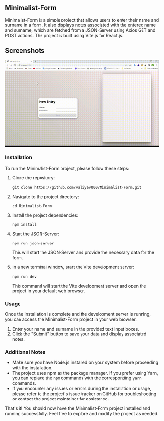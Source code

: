 
## Minimalist-Form

Minimalist-Form is a simple project that allows users to enter their name and surname in a form. It also displays notes associated with the entered name and surname, which are fetched from a JSON-Server using Axios GET and POST actions. The project is built using Vite.js for React.js.
## Screenshots

![Screenshot](screenshot-final.gif)
### Installation

To run the Minimalist-Form project, please follow these steps:

1. Clone the repository:

   ```shell
   git clone https://github.com/valiyev000/Minimalist-Form.git
   ```

2. Navigate to the project directory:

   ```shell
   cd Minimalist-Form
   ```

3. Install the project dependencies:

   ```shell
   npm install
   ```

4. Start the JSON-Server:

   ```shell
   npm run json-server
   ```

   This will start the JSON-Server and provide the necessary data for the form.

5. In a new terminal window, start the Vite development server:

   ```shell
   npm run dev
   ```

   This command will start the Vite development server and open the project in your default web browser.

### Usage

Once the installation is complete and the development server is running, you can access the Minimalist-Form project in your web browser.

1. Enter your name and surname in the provided text input boxes.
2. Click the "Submit" button to save your data and display associated notes.

### Additional Notes

- Make sure you have Node.js installed on your system before proceeding with the installation.
- The project uses npm as the package manager. If you prefer using Yarn, you can replace the `npm` commands with the corresponding `yarn` commands.
- If you encounter any issues or errors during the installation or usage, please refer to the project's issue tracker on GitHub for troubleshooting or contact the project maintainer for assistance.

That's it! You should now have the Minimalist-Form project installed and running successfully. Feel free to explore and modify the project as needed.

